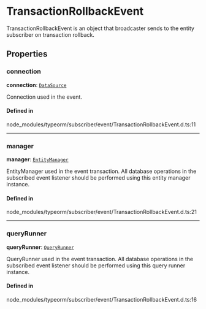 # TransactionRollbackEvent

TransactionRollbackEvent is an object that broadcaster sends to the entity subscriber on transaction rollback.

## Properties

### connection

 **connection**: [`DataSource`](../classes/DataSource.md)

Connection used in the event.

#### Defined in

node_modules/typeorm/subscriber/event/TransactionRollbackEvent.d.ts:11

___

### manager

 **manager**: [`EntityManager`](../classes/EntityManager.md)

EntityManager used in the event transaction.
All database operations in the subscribed event listener should be performed using this entity manager instance.

#### Defined in

node_modules/typeorm/subscriber/event/TransactionRollbackEvent.d.ts:21

___

### queryRunner

 **queryRunner**: [`QueryRunner`](QueryRunner.md)

QueryRunner used in the event transaction.
All database operations in the subscribed event listener should be performed using this query runner instance.

#### Defined in

node_modules/typeorm/subscriber/event/TransactionRollbackEvent.d.ts:16

